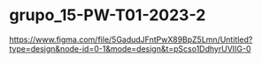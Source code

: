 # grupo_15-PW-T01-2023-2
https://www.figma.com/file/5GadudJFntPwX89BpZ5Lmn/Untitled?type=design&node-id=0-1&mode=design&t=pScso1DdhyrUVIIG-0
